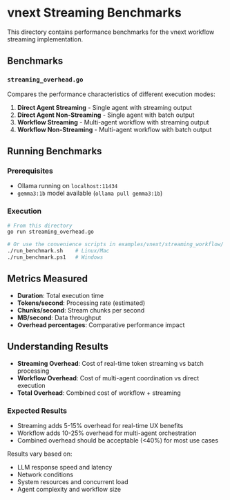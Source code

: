 # vnext Streaming Benchmarks

This directory contains performance benchmarks for the vnext workflow streaming implementation.

## Benchmarks

### `streaming_overhead.go`
Compares the performance characteristics of different execution modes:

1. **Direct Agent Streaming** - Single agent with streaming output
2. **Direct Agent Non-Streaming** - Single agent with batch output  
3. **Workflow Streaming** - Multi-agent workflow with streaming output
4. **Workflow Non-Streaming** - Multi-agent workflow with batch output

## Running Benchmarks

### Prerequisites
- Ollama running on `localhost:11434`
- `gemma3:1b` model available (`ollama pull gemma3:1b`)

### Execution
```bash
# From this directory
go run streaming_overhead.go

# Or use the convenience scripts in examples/vnext/streaming_workflow/
./run_benchmark.sh    # Linux/Mac
./run_benchmark.ps1   # Windows
```

## Metrics Measured

- **Duration**: Total execution time
- **Tokens/second**: Processing rate (estimated)
- **Chunks/second**: Stream chunks per second
- **MB/second**: Data throughput
- **Overhead percentages**: Comparative performance impact

## Understanding Results

- **Streaming Overhead**: Cost of real-time token streaming vs batch processing
- **Workflow Overhead**: Cost of multi-agent coordination vs direct execution  
- **Total Overhead**: Combined cost of workflow + streaming

### Expected Results
- Streaming adds 5-15% overhead for real-time UX benefits
- Workflow adds 10-25% overhead for multi-agent orchestration
- Combined overhead should be acceptable (<40%) for most use cases

Results vary based on:
- LLM response speed and latency
- Network conditions  
- System resources and concurrent load
- Agent complexity and workflow size